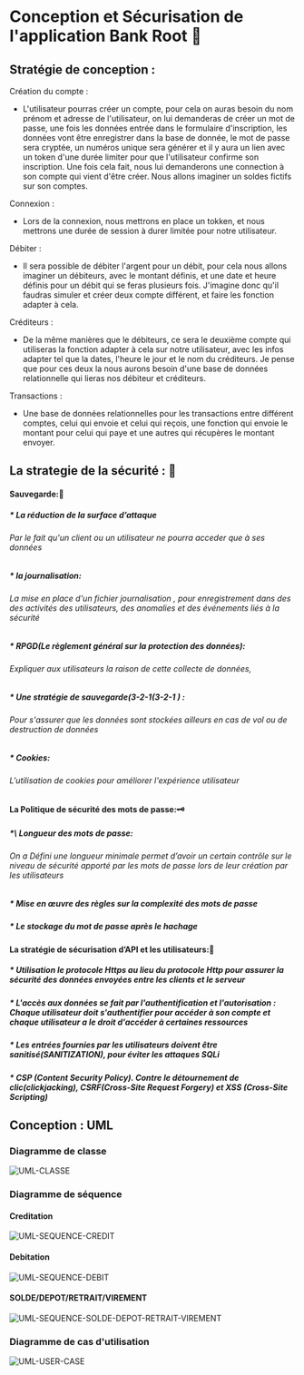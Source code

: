 # Conception et  Sécurisation de l'application Bank Root 🏦

## Stratégie de conception :

Création du compte :
- L'utilisateur pourras créer un compte, pour cela on auras besoin du nom prénom et adresse de l'utilisateur, on lui demanderas de créer un mot de passe, une fois les données entrée dans le formulaire d'inscription, les données vont être enregistrer dans la base de donnée, le mot de passe sera cryptée, un numéros unique sera générer et il y aura un lien avec un token d'une durée limiter pour que l'utilisateur confirme son inscription. Une fois cela fait, nous lui demanderons une connection à son compte qui vient d'être créer. Nous allons imaginer un soldes fictifs sur son comptes.

Connexion :
- Lors de la connexion, nous mettrons en place un tokken, et nous mettrons une durée de session à durer limitée pour notre utilisateur.

Débiter :
- Il sera possible de débiter l'argent pour un débit, pour cela nous allons imaginer un débiteurs, avec le montant définis, et une date et heure définis pour un débit qui se feras plusieurs fois. J'imagine donc qu'il faudras simuler et créer deux compte différent, et faire les fonction adapter à cela.

Créditeurs :
- De la même manières que le débiteurs, ce sera le deuxième compte qui utiliseras la fonction adapter à cela sur notre utilisateur, avec les infos adapter tel que la dates, l'heure le jour et le nom du créditeurs. Je pense que pour ces deux la nous aurons besoin d'une base de données relationnelle qui lieras nos débiteur et créditeurs.

Transactions :
- Une base de données relationnelles pour les transactions entre différent comptes, celui qui envoie et celui qui reçois, une fonction qui envoie le montant pour celui qui paye et une autres qui récupères le montant envoyer.

## La strategie de la sécurité : 🔐

#### Sauvegarde:🛟

##### * La réduction de la surface d’attaque
###### Par le fait qu'un client ou un utilisateur ne pourra acceder  que à ses données

##### * la journalisation: 
###### La mise en place d'un fichier journalisation ,  pour enregistrement dans des  des activités des utilisateurs, des anomalies et des événements liés à la sécurité

##### * RPGD(Le règlement général sur la protection des données):
###### Expliquer aux utilisateurs  la raison de cette collecte de données,

##### * Une stratégie de sauvegarde(3-2-1(3-2-1 ) :
###### Pour s'assurer que les données sont stockées ailleurs en cas de vol ou de destruction de données

##### * Cookies:
###### L'utilisation de cookies pour améliorer l'expérience utilisateur

#### La Politique de sécurité des mots de passe:🗝

##### *\  Longueur des mots de passe:
###### On a Défini une longueur minimale permet d’avoir un certain contrôle sur le niveau de sécurité apporté par les mots de passe lors de leur création par les utilisateurs

##### * Mise en œuvre des règles sur la complexité des mots de passe

##### * Le stockage du mot de passe après le hachage

#### La stratégie de sécurisation d’API et les utilisateurs:🚫

##### * Utilisation le protocole Https au lieu du protocole Http pour assurer la sécurité des données envoyées entre les clients et le serveur
##### * L'accès aux données se fait par l'authentification et l'autorisation : Chaque utilisateur doit s'authentifier pour accéder à son compte et chaque utilisateur a le droit d'accéder à certaines ressources
##### * Les entrées fournies par les utilisateurs doivent être sanitisé(SANITIZATION), pour éviter les attaques SQLi
##### * CSP (Content Security Policy). Contre le détournement de clic(clickjacking), CSRF(Cross-Site Request Forgery) et XSS (Cross-Site Scripting)

## Conception : UML

### Diagramme de classe

![UML-CLASSE](img/UML/diagramme%20de%20classe%20bank%20root.drawio.png)

### Diagramme de séquence 

#### Creditation
![UML-SEQUENCE-CREDIT](img/UML/diagramme-sequence-creditation.drawio%20(1).png)

#### Debitation

![UML-SEQUENCE-DEBIT](img/UML/diagramme-sequence-debitation.drawio.png)

#### SOLDE/DEPOT/RETRAIT/VIREMENT

![UML-SEQUENCE-SOLDE-DEPOT-RETRAIT-VIREMENT](img/UML/Diagramme_sequence.drawio.png)
 
### Diagramme de cas d'utilisation

![UML-USER-CASE](img/UML/usecase_bank_root.drawio.png)